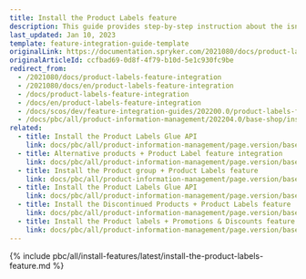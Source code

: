 ```yaml
---
title: Install the Product Labels feature
description: This guide provides step-by-step instruction about the isntallation of the Product Lables feature
last_updated: Jan 10, 2023
template: feature-integration-guide-template
originalLink: https://documentation.spryker.com/2021080/docs/product-labels-feature-integration
originalArticleId: ccfbad69-0d8f-4f79-b10d-5e1c930fc9be
redirect_from:
  - /2021080/docs/product-labels-feature-integration
  - /2021080/docs/en/product-labels-feature-integration
  - /docs/product-labels-feature-integration
  - /docs/en/product-labels-feature-integration
  - /docs/scos/dev/feature-integration-guides/202200.0/product-labels-feature-integration.html
  - /docs/pbc/all/product-information-management/202204.0/base-shop/install-and-upgrade/install-features/install-the-product-labels-feature.html
related:
  - title: Install the Product Labels Glue API
    link: docs/pbc/all/product-information-management/page.version/base-shop/install-and-upgrade/install-glue-api/install-the-product-labels-glue-api.html
  - title: Alternative products + Product Label feature integration
    link: docs/pbc/all/product-information-management/page.version/base-shop/install-and-upgrade/install-features/install-the-alternative-products-product-labels-feature.html
  - title: Install the Product group + Product Labels feature
    link: docs/pbc/all/product-information-management/page.version/base-shop/install-and-upgrade/install-features/install-the-product-group-product-labels-feature.html
  - title: Install the Product Labels Glue API
    link: docs/pbc/all/product-information-management/page.version/base-shop/install-and-upgrade/install-glue-api/install-the-product-labels-glue-api.html
  - title: Install the Discontinued Products + Product Labels feature
    link: docs/pbc/all/product-information-management/page.version/base-shop/install-and-upgrade/install-features/install-the-discontinued-products-product-labels-feature.html
  - title: Install the Product labels + Promotions & Discounts feature
    link: docs/pbc/all/product-information-management/page.version/base-shop/install-and-upgrade/install-features/install-the-product-labels-promotions-and-discounts-feature.html
---
```


{% include pbc/all/install-features/latest/install-the-product-labels-feature.md %} <!-- To edit, see /_includes/pbc/all/install-features/202311.0/install-the-product-labels-feature.md -->
